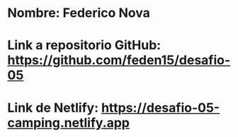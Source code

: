 # Nombre: Federico Nova

# Link a repositorio GitHub: https://github.com/feden15/desafio-05

# Link de Netlify: https://desafio-05-camping.netlify.app